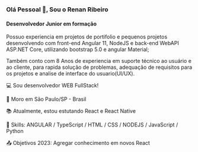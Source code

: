 ### Olá Pessoal 👋, Sou o Renan Ribeiro
#### Desenvolvedor Junior em formação

Possuo experiencia em projetos de portifolio e pequenos projetos desenvolvendo com front-end Angular 11, NodeJS e back-end WebAPI ASP.NET Core, utilizando bootstrap 5.0 e angular Material; 

Também conto com 8 Anos de experiencia em suporte técnico ao usuário e ao cliente, para rapida solução de problemas, adequação de requisitos para os projetos e analise de interface do usuario(UI/UX).

:computer: Sou desenvolvedor WEB FullStack!

:house_with_garden: Moro em São Paulo/SP - Brasil

:books: Atualmente, estou estutando React e React Native

:notebook: Skills: ANGULAR / TypeScript / HTML / CSS / NODEJS / JavaScript / Python

:outbox_tray: Objetivos 2023: Agregar conhecimento em novos React




